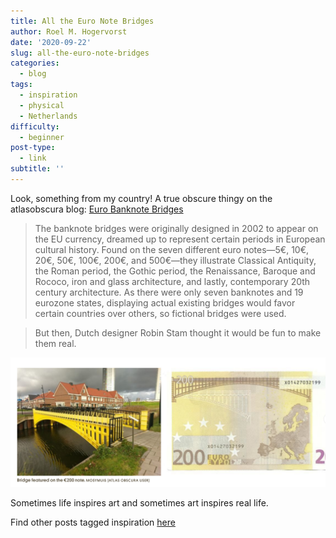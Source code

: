 ```yaml
---
title: All the Euro Note Bridges
author: Roel M. Hogervorst
date: '2020-09-22'
slug: all-the-euro-note-bridges
categories:
  - blog
tags:
  - inspiration
  - physical
  - Netherlands
difficulty:
  - beginner
post-type:
  - link
subtitle: ''
---
```


Look, something from my country! A true obscure thingy on the atlasobscura blog: [Euro Banknote Bridges](https://www.atlasobscura.com/places/euro-banknote-bridges)

> The banknote bridges were originally designed in 2002 to appear on the EU currency, dreamed up to represent certain periods in European cultural history. Found on the seven different euro notes—5€, 10€, 20€, 50€, 100€, 200€, and 500€—they illustrate Classical Antiquity, the Roman period, the Gothic period, the Renaissance, Baroque and Rococo, iron and glass architecture, and lastly, contemporary 20th century architecture.
> As there were only seven banknotes and 19 eurozone states, displaying actual existing bridges would favor certain countries over others, so fictional bridges were used. 

> But then, Dutch designer Robin Stam thought it would be fun to make them real. 

![200 euro bridge](200eurobridge.png)

Sometimes life inspires art and sometimes art inspires real life. 

Find other posts tagged inspiration [here](https://notes.rmhogervorst.nl/categories/inspiration/)
